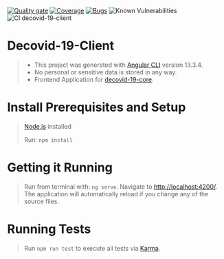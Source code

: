 [![Quality gate](https://sonarcloud.io/api/project_badges/quality_gate?project=vitoco84_decovid-19-client)](https://sonarcloud.io/summary/new_code?id=vitoco84_decovid-19-client)
[![Coverage](https://sonarcloud.io/api/project_badges/measure?project=vitoco84_decovid-19-client&metric=coverage)](https://sonarcloud.io/component_measures/metric/coverage/list?id=vitoco84_decovid-19-client)
[![Bugs](https://sonarcloud.io/api/project_badges/measure?project=vitoco84_decovid-19-client&metric=bugs)](https://sonarcloud.io/component_measures/metric/reliability_rating/list?id=vitoco84_decovid-19-client)
![Known Vulnerabilities](https://snyk.io/test/github/vitoco84/decovid-19-client/badge.svg)
![CI decovid-19-client](https://github.com/vitoco84/decovid-19-client/actions/workflows/ci-decovid-19-client.yml/badge.svg)

# Decovid-19-Client

> * This project was generated with [Angular CLI](https://github.com/angular/angular-cli) version 13.3.4.
> * No personal or sensitive data is stored in any way.
> * Frontend Application for [decovid-19-core](https://github.com/vitoco84/decovid-19-core).

# Install Prerequisites and Setup
> [Node.js](https://nodejs.org/en/) installed
> 
> Run: `npm install`

# Getting it Running

> Run from terminal with: `ng serve`. Navigate to [http://localhost:4200/](http://localhost:4200/). The application will automatically reload if you change any of the source files.

# Running Tests

> Run `npm run test` to execute all tests via [Karma](https://karma-runner.github.io).
